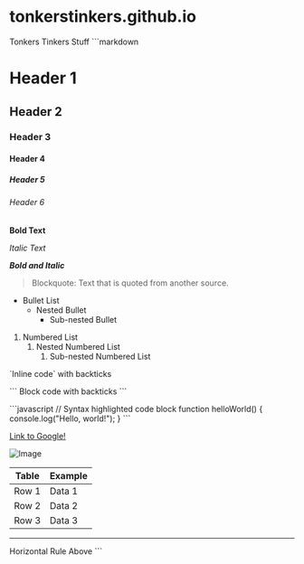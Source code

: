 # tonkerstinkers.github.io
Tonkers Tinkers Stuff
\`\`\`markdown
# Header 1
## Header 2
### Header 3
#### Header 4
##### Header 5
###### Header 6

**Bold Text**

*Italic Text*

**_Bold and Italic_**

> Blockquote: Text that is quoted from another source.

- Bullet List
  - Nested Bullet
    - Sub-nested Bullet

1. Numbered List
   1. Nested Numbered List
      1. Sub-nested Numbered List

\`Inline code\` with backticks

\`\`\`
Block code
with backticks
\`\`\`

\`\`\`javascript
// Syntax highlighted code block
function helloWorld() {
    console.log("Hello, world!");
}
\`\`\`

[Link to Google!](https://google.com)

![Image](https://via.placeholder.com/150)

| Table | Example |
|-------|---------|
| Row 1 | Data 1  |
| Row 2 | Data 2  |
| Row 3 | Data 3  |

---

Horizontal Rule Above
\`\`\`
